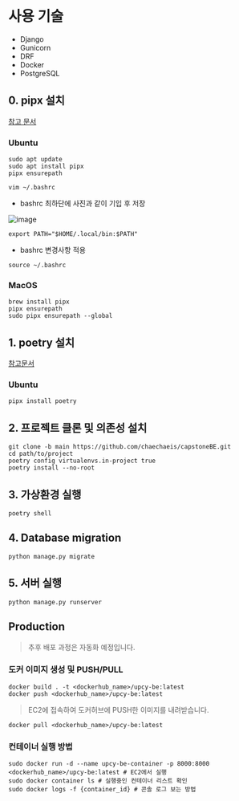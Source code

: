 

# 사용 기술
- Django
- Gunicorn
- DRF
- Docker
- PostgreSQL


## 0. pipx 설치 

[참고 문서](https://pipx.pypa.io/stable/installation/)
### Ubuntu
```shell
sudo apt update
sudo apt install pipx
pipx ensurepath

vim ~/.bashrc
```

- bashrc 최하단에 사진과 같이 기입 후 저장

![image](https://github.com/user-attachments/assets/d9e08953-87ba-4876-9036-5a375b1cd994)

```text
export PATH="$HOME/.local/bin:$PATH"
```

- bashrc 변경사항 적용
```shell
source ~/.bashrc
```

### MacOS
```shell
brew install pipx
pipx ensurepath
sudo pipx ensurepath --global
```

## 1. poetry 설치
[참고문서](https://python-poetry.org/docs/#installation)
### Ubuntu
```shell
pipx install poetry
```

## 2. 프로젝트 클론 및 의존성 설치
```shell
git clone -b main https://github.com/chaechaeis/capstoneBE.git
cd path/to/project
poetry config virtualenvs.in-project true
poetry install --no-root
```

## 3. 가상환경 실행
```shell
poetry shell
```

## 4. Database migration
```shell
python manage.py migrate
```

## 5. 서버 실행
```shell
python manage.py runserver
```

## Production

> 추후 배포 과정은 자동화 예정입니다.

### 도커 이미지 생성 및 PUSH/PULL
```shell
docker build . -t <dockerhub_name>/upcy-be:latest
docker push <dockerhub_name>/upcy-be:latest
```

> EC2에 접속하여 도커허브에 PUSH한 이미지를 내려받습니다.
```shell
docker pull <dockerhub_name>/upcy-be:latest
```

### 컨테이너 실행 방법
```shell
sudo docker run -d --name upcy-be-container -p 8000:8000 <dockerhub_name>/upcy-be:latest # EC2에서 실행
sudo docker container ls # 실행중인 컨테이너 리스트 확인
sudo docker logs -f {container_id} # 콘솔 로그 보는 방법
```
